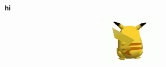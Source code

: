 ## hi
<div style="float: right; margin-left: 20px;">
    <img src="pikachu.gif" width="200" alt="Pikachu">
</div>
